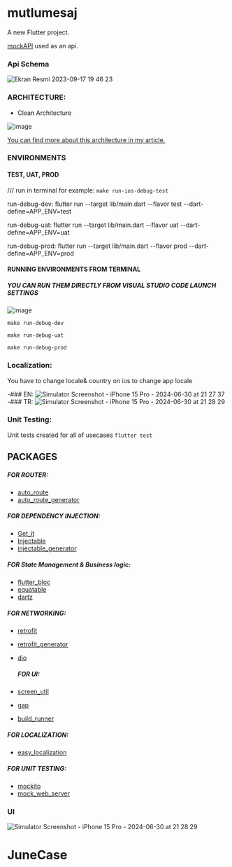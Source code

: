 # mutlumesaj

A new Flutter project.

[mockAPI](https://mockapi.io/) used as an api. 

### Api Schema

![Ekran Resmi 2023-09-17 19 46 23](https://github.com/umutbariscoskun/JuneCase/assets/45595606/c48592fa-0105-4a4b-a34e-330c743bdfc0)


### ARCHITECTURE: 

- Clean Architecture

![image](https://github.com/umutbariscoskun/ApiCrudAPP/assets/45595606/9e8d7eec-8de0-416f-ad1b-eee5a4561a61)


[You can find more about this architecture in my article.](https://medium.com/@umutbariscoskun/flutter-clean-architecture-paketi-ve-mimari-kullan%C4%B1m%C4%B1-beae4d09e0c3)



### ENVIRONMENTS

#### TEST, UAT, PROD

/// run in terminal for example: `make run-ios-debug-test`

run-debug-dev:
	flutter run --target lib/main.dart --flavor test --dart-define=APP_ENV=test

run-debug-uat:
	flutter run --target lib/main.dart --flavor uat --dart-define=APP_ENV=uat

 run-debug-prod:
	flutter run --target lib/main.dart --flavor prod --dart-define=APP_ENV=prod

 #### RUNNING ENVIRONMENTS FROM TERMINAL 
 
 ##### YOU CAN RUN THEM DIRECTLY FROM VISUAL STUDIO CODE LAUNCH SETTINGS 

 ![image](https://github.com/umutbariscoskun/JuneCase/assets/45595606/1ab310f6-dd13-4b4b-9cb9-a561d334471e)

 `make run-debug-dev`
 
 `make run-debug-uat`
 
 `make run-debug-prod`

 
 ### Localization: 
 
 You have to change locale& country on ios to change app locale 

 -### EN: ![Simulator Screenshot - iPhone 15 Pro - 2024-06-30 at 21 27 37](https://github.com/umutbariscoskun/JuneCase/assets/45595606/e54a26e1-3234-42f8-81eb-8233392c4edc)
 -### TR: ![Simulator Screenshot - iPhone 15 Pro - 2024-06-30 at 21 28 29](https://github.com/umutbariscoskun/JuneCase/assets/45595606/0d19ab84-d0fb-4fcb-9617-38f92374d18e)

 ### Unit Testing: 
 
 Unit tests created for all of usecases `flutter test` 
 
 ## PACKAGES
 ##### FOR ROUTER:
 
- [auto_route](https://pub.dev/packages/auto_route)
- [auto_route_generator](https://pub.dev/packages/auto_route_generator)
  
 ##### FOR DEPENDENCY INJECTION:
 
- [Get_it](https://pub.dev/packages/get_it)
- [Injectable](https://pub.dev/packages/injectable)
- [injectable_generator](https://pub.dev/packages/injectable_generator)
  
 ##### FOR State Management & Business logic:
 
- [flutter_bloc](https://pub.dev/packages/flutter_bloc)
- [equatable](https://pub.dev/packages/equatable)
- [dartz](https://pub.dev/packages/dartz)
  
 ##### FOR NETWORKING:
 
- [retrofit](https://pub.dev/packages/retrofit)
- [retrofit_generator](https://pub.dev/packages/retrofit_generator)
- [dio](https://pub.dev/packages/dio)
  
  ##### FOR UI:
  
- [screen_util](https://pub.dev/packages/flutter_screenutil)
- [gap](https://pub.dev/packages/gap)
- [build_runner](https://pub.dev/packages/build_runner)
  
 ##### FOR LOCALIZATION:
 
- [easy_localization](https://pub.dev/packages/easy_localization)
  
 ##### FOR UNIT TESTING:
 
- [mockito](https://pub.dev/packages/mockito)
- [mock_web_server]([https://pub.dev/packages/mockito](https://pub.dev/packages/mock_web_server))

 ### UI
![Simulator Screenshot - iPhone 15 Pro - 2024-06-30 at 21 28 29](https://github.com/umutbariscoskun/JuneCase/assets/45595606/0d19ab84-d0fb-4fcb-9617-38f92374d18e)
# JuneCase
